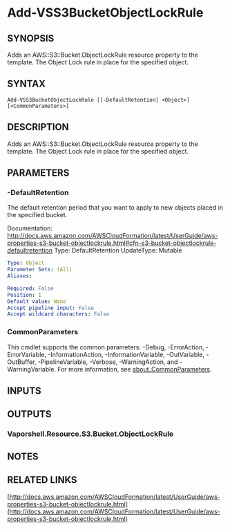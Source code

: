 # Add-VSS3BucketObjectLockRule

## SYNOPSIS
Adds an AWS::S3::Bucket.ObjectLockRule resource property to the template.
The Object Lock rule in place for the specified object.

## SYNTAX

```
Add-VSS3BucketObjectLockRule [[-DefaultRetention] <Object>] [<CommonParameters>]
```

## DESCRIPTION
Adds an AWS::S3::Bucket.ObjectLockRule resource property to the template.
The Object Lock rule in place for the specified object.

## PARAMETERS

### -DefaultRetention
The default retention period that you want to apply to new objects placed in the specified bucket.

Documentation: http://docs.aws.amazon.com/AWSCloudFormation/latest/UserGuide/aws-properties-s3-bucket-objectlockrule.html#cfn-s3-bucket-objectlockrule-defaultretention
Type: DefaultRetention
UpdateType: Mutable

```yaml
Type: Object
Parameter Sets: (All)
Aliases:

Required: False
Position: 1
Default value: None
Accept pipeline input: False
Accept wildcard characters: False
```

### CommonParameters
This cmdlet supports the common parameters: -Debug, -ErrorAction, -ErrorVariable, -InformationAction, -InformationVariable, -OutVariable, -OutBuffer, -PipelineVariable, -Verbose, -WarningAction, and -WarningVariable. For more information, see [about_CommonParameters](http://go.microsoft.com/fwlink/?LinkID=113216).

## INPUTS

## OUTPUTS

### Vaporshell.Resource.S3.Bucket.ObjectLockRule
## NOTES

## RELATED LINKS

[http://docs.aws.amazon.com/AWSCloudFormation/latest/UserGuide/aws-properties-s3-bucket-objectlockrule.html](http://docs.aws.amazon.com/AWSCloudFormation/latest/UserGuide/aws-properties-s3-bucket-objectlockrule.html)

